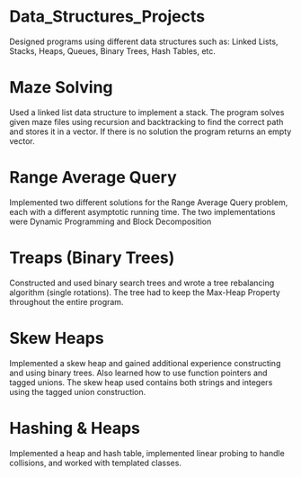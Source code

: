 # Data_Structures_Projects
Designed programs using different data structures such as: Linked Lists, Stacks, Heaps, Queues, Binary Trees, Hash Tables, etc.

# Maze Solving
Used a linked list data structure to implement a stack. The program solves given maze files using recursion and backtracking to find the correct path and stores it in a vector. If there is no solution the program returns an empty vector.  

# Range Average Query
Implemented two different solutions for the Range Average Query problem, each with a different asymptotic running time. The two implementations were Dynamic Programming and Block Decomposition

# Treaps (Binary Trees)
Constructed and used binary search trees and wrote a tree rebalancing algorithm (single rotations). The tree had to keep the Max-Heap Property throughout the entire program. 

# Skew Heaps
Implemented a skew heap and gained additional experience constructing and using binary trees. Also learned how to use function pointers and tagged unions. The skew heap used contains both strings and integers using the tagged union construction. 

# Hashing & Heaps
Implemented a heap and hash table, implemented linear probing to handle collisions, and worked with templated classes. 

